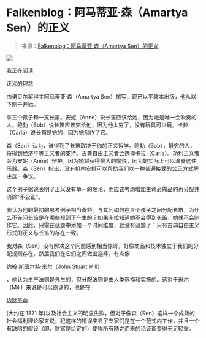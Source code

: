 <!--yml

类别：未分类

日期：2024 年 05 月 12 日 20:49:19

-->

# Falkenblog：阿马蒂亚·森（Amartya Sen）的正义

> 来源：[Falkenblog：阿马蒂亚·森（Amartya Sen）的正义](http://falkenblog.blogspot.com/2011/07/amartya-sens-justice.html#0001-01-01)

![](https://blogger.googleusercontent.com/img/b/R29vZ2xl/AVvXsEjiI09RMrzy_XyIv5VJJe4g8e8Tap7XQmNaSoFryQVEJDvsSxzYJuuBjPYc28defH6_fNJN4S_DXhHHDy3jd-da_5Mwd__6jmdNt-xbMjVyy5xCGqC6hNBo1tT4ondHAkPbqXo2WA/s1600/justice.jpg)

我正在阅读

[正义的理念](http://www.amazon.com/Idea-Justice-Professor-Amartya-Sen/dp/0674060474/ref=sr_1_1?s=books&ie=UTF8&qid=1311211323&sr=1-1)

由诺贝尔奖得主阿马蒂亚·森（Amartya Sen）撰写，现已以平装本出版，他从以下例子开始。

拿三个孩子和一支长笛。安妮（Anne）说长笛应该给她，因为她是唯一会吹奏的人。鲍勃（Bob）说长笛应该交给他，因为他太穷了，没有玩具可以玩。卡拉（Carla）说长笛是她的，因为她制作了它。

森（Sen）认为，谁得到了长笛取决于你的正义哲学。鲍勃（Bob），最穷的人，将得到经济平等主义者的支持。古典自由主义者会选择卡拉（Carla）。功利主义者会为安妮（Anne）辩护，因为她将获得最大的愉悦，因为她实际上可以演奏这件乐器。森（Sen）指出，没有机构安排可以帮助我们以一种普遍接受的公正方式解决这一争议。

这个例子据说表明了正义没有单一的理论，而应该考虑增加生命必需品的再分配并消除“不公正”。

我认为他的最初的思考例子相当奇特。与其问如何在三个孩子之间分配长笛，为什么不先问长笛是在哪些规则下产生的？如果卡拉知道她不会得到长笛，她就不会制作它。因此，只需在谜题中添加一个时间维度，就没有谜题了：只有古典自由主义形式的正义与长笛的存在一致。

我对森（Sen）没有解决这个问题感到相当惊讶，好像商品和技术独立于我们的分配规则存在，然后我们在它们之间做出选择。有点像

[约翰·斯图尔特·米尔（John Stuart Mill）](http://www.sparknotes.com/philosophy/mill/section2.rhtml)

，他认为生产法则是外生的，但分配法则是由人类选择和实施的。这对于米尔（Mill）来说是可以原谅的，他是在

[边际革命](http://en.wikipedia.org/wiki/Marginalism#The_Marginal_Revolution)

(大约在 1871 年)以及社会主义的明显失败，但对于像森（Sen）这样一个成熟的社会福利理论家来说，犯这样的错误突显了专家们是在一个范式内工作，并且一个有缺陷的假设（即，财富是给定的）使得所有随之而来的论证都变得无足轻重。
